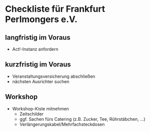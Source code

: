 # Checkliste für Frankfurt Perlmongers e.V.

## langfristig im Voraus

* Act!-Instanz anfordern

## kurzfristig im Voraus

* Veranstaltungsversicherung abschließen
* nächsten Ausrichter suchen

## Workshop

* Workshop-Kiste mitnehmen
  * Zeitschilder
  * ggf. Sachen fürs Catering (z.B. Zucker, Tee, Rührstäbchen, ...)
  * Verlängerungskabel/Mehrfachsteckdosen
